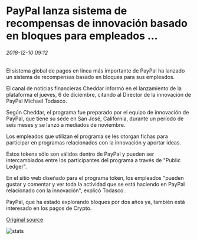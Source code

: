 # PayPal lanza sistema de recompensas de innovación basado en bloques para empleados ...

###### 2018-12-10 09:12

El sistema global de pagos en línea más importante de PayPal ha lanzado un sistema de recompensas basado en bloques para sus empleados.

El canal de noticias financieras Cheddar informó en el lanzamiento de la plataforma el jueves, 6 de diciembre, citando al Director de la innovación de PayPal Michael Todasco.

Según Cheddar, el programa fue preparado por el equipo de innovación de PayPal, que tiene su sede en San José, California, durante un período de seis meses y se lanzó a mediados de noviembre.

Los empleados que utilizan el programa se les otorgan fichas para participar en programas relacionados con la innovación y aportar ideas.

Estos tokens sólo son válidos dentro de PayPal y pueden ser intercambiados entre los participantes del programa a través de "Public Ledger".

En el sitio web diseñado para el programa token, los empleados "pueden gustar y comentar y ver toda la actividad que se está haciendo en PayPal relacionado con la innovación", explicó Todasco.

PayPal, que ha estado explorando bloques por dos años ya, también está interesado en los pagos de Crypto.

[Original source](https://cointelegraph.com/news/paypal-launches-blockchain-based-innovation-reward-system-for-employees)

![stats](https://c.statcounter.com/11760860/0/a89fa40b/1/ "stats")